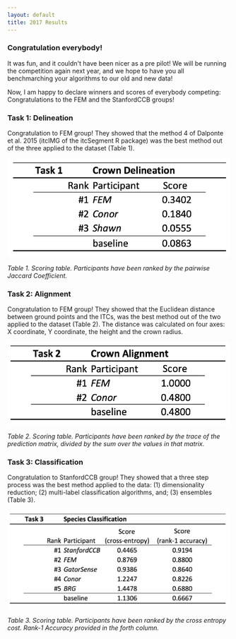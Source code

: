 ```yaml
---
layout: default
title: 2017 Results
---
```


### Congratulation everybody!

It was fun, and it couldn't have been nicer as a pre pilot! We will be running the competition again next year, and we hope to have you all benchmarching your algorithms to our old and new data!

Now, I am happy to declare winners and scores of everybody competing: Congratulations to the FEM and the StanfordCCB groups!


### Task 1: Delineation

Congratulation to FEM group! They showed that  the method 4 of Dalponte et al. 2015 (itcIMG of the itcSegment R package) was the best method out of the three applied to the dataset (Table 1). 

![Figure showing scoring table task1](images/task1_table.png)

*Table 1. Scoring table. Participants have been ranked by the pairwise Jaccard Coefficient.*


### Task 2: Alignment

Congratulation to FEM group! They showed that the Euclidean distance between ground points and the ITCs, was the best method out of the two applied to the dataset (Table 2). The distance was calculated on four axes: X coordinate, Y coordinate, the height and the crown radius.  

![Figure showing scoring table task2](images/task2_table.png)

*Table 2. Scoring table. Participants have been ranked by the trace of the prediction matrix, divided by the sum over the values in that matrix.*


### Task 3: Classification

Congratulation to StanfordCCB group! They showed that a three step process was the best method applied to the data: (1) dimensionality reduction; (2) multi-label classification algorithms, and; (3) ensembles (Table 3).  

![Figure showing scoring table task3](images/task3_table.png)

*Table 3. Scoring table. Participants have been ranked by the cross entropy cost. Rank-1 Accuracy provided in the forth column.*
